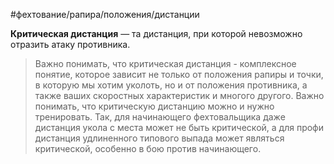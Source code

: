 #фехтование/рапира/положения/дистанции 

**Критическая дистанция** — та дистанция, при которой невозможно отразить атаку противника.

>Важно понимать, что критическая дистанция - комплексное понятие, которое зависит не только от положения рапиры и точки, в которую мы хотим уколоть, но и от положения противника, а также ваших скоростных характеристик и многого другого. Важно понимать, что критическую дистанцию можно и нужно тренировать. Так, для начинающего фехтовальщика даже дистанция укола с места может не быть критической, а для профи дистанция удлиненного типового выпада может являться критической, особенно в бою против начинающего.
